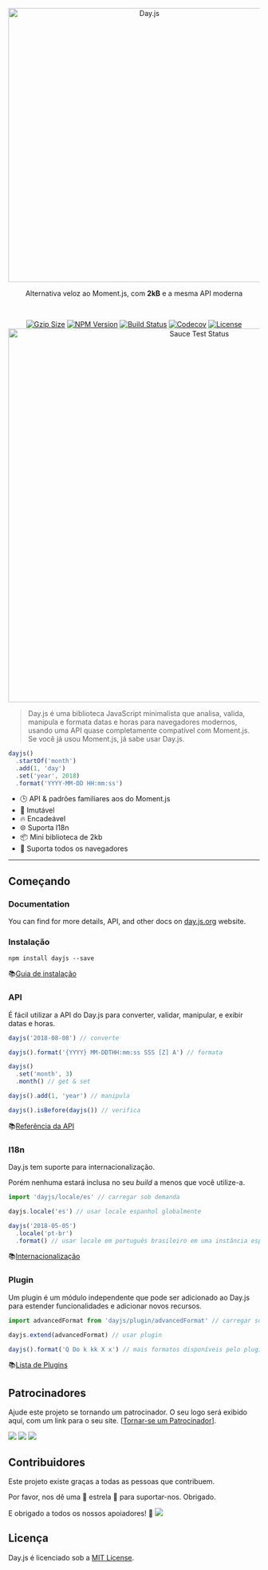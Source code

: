 <p align="center"><a href="#" target="_blank" rel="noopener noreferrer"><img width="550"
                                                                             src="https://user-images.githubusercontent.com/17680888/39081119-3057bbe2-456e-11e8-862c-646133ad4b43.png"
                                                                             alt="Day.js"></a></p>
<p align="center">Alternativa veloz ao Moment.js, com <b>2kB</b> e a mesma API moderna</p>
<br>
<p align="center">
    <a href="https://unpkg.com/dayjs/dayjs.min.js"><img
            src="http://img.badgesize.io/https://unpkg.com/dayjs/dayjs.min.js?compression=gzip&style=flat-square"
            alt="Gzip Size"></a>
    <a href="https://www.npmjs.com/package/dayjs"><img src="https://img.shields.io/npm/v/dayjs.svg?style=flat-square"
                                                       alt="NPM Version"></a>
    <a href="https://travis-ci.org/iamkun/dayjs"><img
            src="https://img.shields.io/travis/iamkun/dayjs/master.svg?style=flat-square" alt="Build Status"></a>
    <a href="https://codecov.io/gh/iamkun/dayjs"><img
            src="https://img.shields.io/codecov/c/github/iamkun/dayjs/master.svg?style=flat-square" alt="Codecov"></a>
    <a href="https://github.com/iamkun/dayjs/blob/master/LICENSE"><img
            src="https://img.shields.io/npm/l/dayjs.svg?style=flat-square" alt="License"></a>
    <br>
    <a href="https://saucelabs.com/u/dayjs">
        <img width="750" src="https://user-images.githubusercontent.com/17680888/40040137-8e3323a6-584b-11e8-9dba-bbe577ee8a7b.png" alt="Sauce Test Status">
    </a>
</p>

> Day.js é uma biblioteca JavaScript minimalista que analisa, valida, manipula e formata datas e horas para navegadores modernos, usando uma API quase completamente compatível com Moment.js. Se você já usou Moment.js, já sabe usar Day.js.

```js
dayjs()
  .startOf('month')
  .add(1, 'day')
  .set('year', 2018)
  .format('YYYY-MM-DD HH:mm:ss')
```

- 🕒 API & padrões familiares aos do Moment.js
- 💪 Imutável
- 🔥 Encadeável
- 🌐 Suporta I18n
- 📦 Mini biblioteca de 2kb
- 👫 Suporta todos os navegadores

---

## Começando

### Documentation

You can find for more details, API, and other docs on [day.js.org](https://day.js.org/) website.

### Instalação

```console
npm install dayjs --save
```

📚[Guia de instalação](https://day.js.org/docs/en/installation/installation)

### API

É fácil utilizar a API do Day.js para converter, validar, manipular, e exibir datas e horas.

```javascript
dayjs('2018-08-08') // converte

dayjs().format('{YYYY} MM-DDTHH:mm:ss SSS [Z] A') // formata

dayjs()
  .set('month', 3)
  .month() // get & set

dayjs().add(1, 'year') // manipula

dayjs().isBefore(dayjs()) // verifica
```

📚[Referência da API](https://day.js.org/docs/en/parse/parse)

### I18n

Day.js tem suporte para internacionalização.

Porém nenhuma estará inclusa no seu _build_ a menos que você utilize-a.

```javascript
import 'dayjs/locale/es' // carregar sob demanda

dayjs.locale('es') // usar locale espanhol globalmente

dayjs('2018-05-05')
  .locale('pt-br')
  .format() // usar locale em português brasileiro em uma instância específica
```

📚[Internacionalização](https://day.js.org/docs/en/i18n/i18n)

### Plugin

Um plugin é um módulo independente que pode ser adicionado ao Day.js para estender funcionalidades e adicionar novos recursos.

```javascript
import advancedFormat from 'dayjs/plugin/advancedFormat' // carregar sob demanda

dayjs.extend(advancedFormat) // usar plugin

dayjs().format('Q Do k kk X x') // mais formatos disponíveis pelo plugin
```

📚[Lista de Plugins](https://day.js.org/docs/en/plugin/plugin)

## Patrocinadores

Ajude este projeto se tornando um patrocinador. O seu logo será exibido aqui, com um link para o seu site. [[Tornar-se um Patrocinador](https://opencollective.com/dayjs#sponsor)].

<a href="https://opencollective.com/dayjs/sponsor/0/website" target="_blank"><img src="https://opencollective.com/dayjs/sponsor/0/avatar.svg"></a>
<a href="https://opencollective.com/dayjs/sponsor/1/website" target="_blank"><img src="https://opencollective.com/dayjs/sponsor/1/avatar.svg"></a>
<a href="https://opencollective.com/dayjs/sponsor/2/website" target="_blank"><img src="https://opencollective.com/dayjs/sponsor/2/avatar.svg"></a>

## Contribuidores

Este projeto existe graças a todas as pessoas que contribuem.

Por favor, nos dê uma 💖 estrela 💖 para suportar-nos. Obrigado.

E obrigado a todos os nossos apoiadores! 🙏
<a href="https://opencollective.com/dayjs#backers" target="_blank"><img src="https://opencollective.com/dayjs/contributors.svg?width=890" /></a>

## Licença

Day.js é licenciado sob a [MIT License](../../LICENSE).
